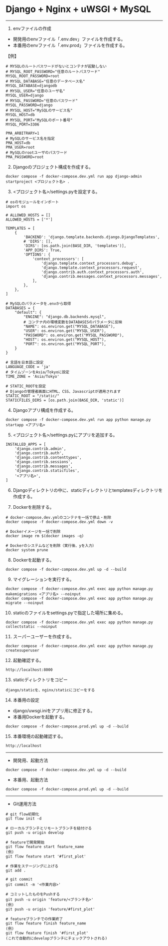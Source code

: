 # Django + Nginx + uWSGI + MySQL
---

1. envファイルの作成
 - 開発用のenvファイル「.env.dev」ファイルを作成する。
 - 本番用のenvファイル「.env.prod」ファイルを作成する。
 
 【例】
```
# MYSQLのルートパスワードがないとコンテナが起動しない
# MYSQL_ROOT_PASSWORD="任意のルートパスワード"
MYSQL_ROOT_PASSWORD=root
# MYSQL_DATABASE="任意のデータベース名"
MYSQL_DATABASE=djangodb
# MYSQL_USER="任意のユーザ名"
MYSQL_USER=django
# MYSQL_PASSWORD="任意のパスワード"
MYSQL_PASSWORD=django
# MYSQL_HOST="MySQLのサービス名"
MYSQL_HOST=db
# MYSQL_PORT="MySQLのポート番号"
MYSQL_PORT=3306

PMA_ARBITRARY=1
# MySQLのサービス名を指定
PMA_HOST=db
PMA_USER=root
# MySQLのrootユーザのパスワード
PMA_PASSWORD=root
```

2. Djangoのプロジェクト構成を作成する。
```
docker compose -f docker-compose.dev.yml run app django-admin startproject <プロジェクト名> .
```

3. <プロジェクト名>/settings.pyを設定する。
```
# osのモジュールをインポート
import os

# ALLOWED_HOSTS = []
ALLOWED_HOSTS = ['*']

TEMPLATES = [
    {
        'BACKEND': 'django.template.backends.django.DjangoTemplates',
        # 'DIRS': [],
        'DIRS': [os.path.join(BASE_DIR, 'templates')],
        'APP_DIRS': True,
        'OPTIONS': {
            'context_processors': [
                'django.template.context_processors.debug',
                'django.template.context_processors.request',
                'django.contrib.auth.context_processors.auth',
                'django.contrib.messages.context_processors.messages',
            ],
        },
    },
]

# MySQLのパラメータを.envから取得
DATABASES = {
    "default": {
        "ENGINE": "django.db.backends.mysql",
        # コンテナ内の環境変数をDATABASESのパラメータに反映
        "NAME": os.environ.get("MYSQL_DATABASE"),
        "USER": os.environ.get("MYSQL_USER"),
        "PASSWORD": os.environ.get("MYSQL_PASSWORD"),
        "HOST": os.environ.get("MYSQL_HOST"),
        "PORT": os.environ.get("MYSQL_PORT"),
    }
}

# 言語を日本語に設定
LANGUAGE_CODE = 'ja'
# タイムゾーンをAsia/Tokyoに設定
TIME_ZONE = 'Asia/Tokyo'

# STATIC_ROOTを設定
# Djangoの管理者画面にHTML、CSS、Javascriptが適用されます
STATIC_ROOT = "/static/"
STATICFILES_DIRS = [os.path.join(BASE_DIR, 'static')]
```

4. Djangoアプリ構成を作成する。
```
docker compose -f docker-compose.dev.yml run app python manage.py startapp <アプリ名>
```

5. <プロジェクト名>/settings.pyにアプリを追加する。
```
INSTALLED_APPS = [
    'django.contrib.admin',
    'django.contrib.auth',
    'django.contrib.contenttypes',
    'django.contrib.sessions',
    'django.contrib.messages',
    'django.contrib.staticfiles',
    '<アプリ名>',
]

```

6. Djangoディレクトリの中に、staticディレクトリとtemplatesディレクトリを作成する。


7. Dockerを削除する。
```
# docker-compose.dev.ymlのコンテナを一括で停止・削除
docker compose -f docker-compose.dev.yml down -v

# Dockerイメージを一括で削除
docker image rm $(docker images -q)

# Dockerのシステムなどを削除（実行後、yを入力）
docker system prune

```

8. Dockerを起動する。
```
docker compose -f docker-compose.dev.yml up -d --build
```

9. マイグレーションを実行する。
```
docker compose -f docker-compose.dev.yml exec app python manage.py makemigrations <アプリ名> --noinput
docker compose -f docker-compose.dev.yml exec app python manage.py migrate --noinput

```

10. staticのファイルをsettings.pyで指定した場所に集める。
```
docker compose -f docker-compose.dev.yml exec app python manage.py collectstatic --noinput

```

11. スーパーユーザーを作成する。
```
docker compose -f docker-compose.dev.yml exec app python manage.py createsuperuser

```

12. 起動確認する。
```
http://localhost:8000
```

13. staticディレクトリをコピー
```
django/staticを、nginx/staticにコピーをする
```

14. 本番用の設定
- django/uwsgi.iniをアプリ用に修正する。
- 本番用Dockerを起動する。
```
docker compose -f docker-compose.prod.yml up -d --build
```

15. 本番環境の起動確認する。
```
http://localhost
```
---

- 開発用、起動方法
```
docker compose -f docker-compose.dev.yml up -d --build
```

- 本番用、起動方法
```
docker compose -f docker-compose.prod.yml up -d --build
```


---

- Git運用方法
```
# git flow初期化
git flow init -d

# ローカルブランチとリモートブランチを紐付ける
git push -u origin develop

# featureで開発開始
git flow feature start feature_name
(例)
git flow feature start '#first_plot'

# 作業をステージングに上げる
git add .

# git commit
git commit -m '<作業内容>'

# コミットしたものをPushする
git push -u origin 'feature/<ブランチ名>'
(例)
git push -u origin 'feature/#first_plot'

# featureブランチでの作業終了
git flow feature finish feature_name
(例)
git flow feature finish '#first_plot'
(これで自動的にdevelopブランチにチェックアウトされる)

```
